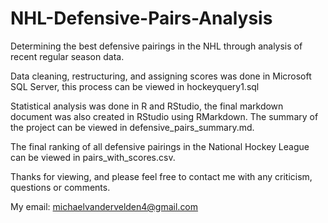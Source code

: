 # NHL-Defensive-Pairs-Analysis
Determining the best defensive pairings in the NHL through analysis of recent regular season data. 

Data cleaning, restructuring, and assigning scores was done in Microsoft SQL Server, this process can be viewed in hockeyquery1.sql

Statistical analysis was done in R and RStudio, the final markdown document was also created in RStudio using RMarkdown. The summary of the project can be viewed
in defensive_pairs_summary.md. 

The final ranking of all defensive pairings in the National Hockey League can be viewed in pairs_with_scores.csv. 

Thanks for viewing, and please feel free to contact me with any criticism, questions or comments.

My email: michaelvandervelden4@gmail.com
